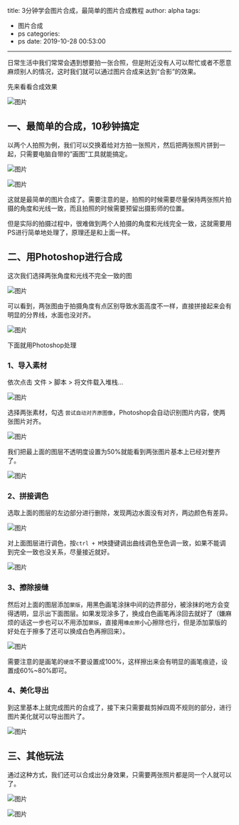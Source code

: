 title: 3分钟学会图片合成，最简单的图片合成教程
author: alpha
tags:
  - 图片合成
  - ps
categories:
  - ps
date: 2019-10-28 00:53:00
---

日常生活中我们常常会遇到想要拍一张合照，但是附近没有人可以帮忙或者不愿意麻烦别人的情况，这时我们就可以通过图片合成来达到“合影”的效果。
<!--more-->

先来看看合成效果

![图片][1]


## 一、最简单的合成，10秒钟搞定

以两个人拍照为例，我们可以交换着给对方拍一张照片，然后把两张照片拼到一起，只需要电脑自带的”画图”工具就能搞定。

![图片][2]

![图片][3]


这就是最简单的图片合成了。需要注意的是，拍照的时候需要尽量保持两张照片拍摄的角度和光线一致，而且拍照的时候需要预留出摄影师的位置。

但是实际的拍摄过程中，很难做到两个人拍摄的角度和光线完全一致，这就需要用PS进行简单地处理了，原理还是和上面一样。

## 二、用Photoshop进行合成

这次我们选择两张角度和光线不完全一致的图

![图片][4]

可以看到，两张图由于拍摄角度有点区别导致水面高度不一样，直接拼接起来会有明显的分界线，水面也没对齐。

![图片][5]

下面就用Photoshop处理

### 1、导入素材

依次点击 文件 > 脚本 > 将文件载入堆栈... 

![图片][6]

选择两张素材，勾选 `尝试自动对齐原图像`，Photoshop会自动识别图片内容，使两张图片对齐。

![图片][7]

我们把最上面的图层不透明度设置为50%就能看到两张图片基本上已经对整齐了。

![图片][8]

### 2、拼接调色

选取上面的图层的左边部分进行删除，发现两边水面没有对齐，两边颜色有差异。

![图片][9]

对上面图层进行调色，按`ctrl + M`快捷键调出曲线调色至色调一致，如果不能调到完全一致也没关系，尽量接近就好。

![图片][10]

### 3、擦除接缝

然后对上面的图层添加`蒙版`，用黑色画笔涂抹中间的边界部分，被涂抹的地方会变得透明，显示出下面图层。如果发现涂多了，换成白色画笔再涂回去就好了（嫌麻烦的话这一步也可以不用添加`蒙版`，直接用`橡皮擦`小心擦除也行，但是添加蒙版的好处在于擦多了还可以换成白色再擦回来）。

![图片][11]

需要注意的是画笔的`硬度`不要设置成100%，这样擦出来会有明显的画笔痕迹，设置成60%~80%即可。

### 4、美化导出

到这里基本上就完成图片的合成了，接下来只需要裁剪掉四周不规则的部分，进行图片美化就可以导出图片了。

![图片][1]

## 三、其他玩法

通过这种方式，我们还可以合成出分身效果，只需要两张照片都是同一个人就可以了。

![图片][12]

![图片][13]



[1]: /images/zhuhai3.jpg "图片"

[2]: /images/your_name4.png "图片"

[3]: /images/your_name3.png "图片"

[4]: /images/zhuhai4.png "图片"

[5]: /images/zhuhai5.png "图片"

[6]: /images/import_images.png "图片"

[7]: /images/import_images2.png "图片"

[8]: /images/import_images3.png "图片"

[9]: /images/import_images4.png "图片"

[10]: /images/import_images5.png "图片"

[11]: /images/import_images6.png "图片"

[12]: /images/fenshen1.jpg "图片"

[13]: /images/fenshen2.jpg "图片"